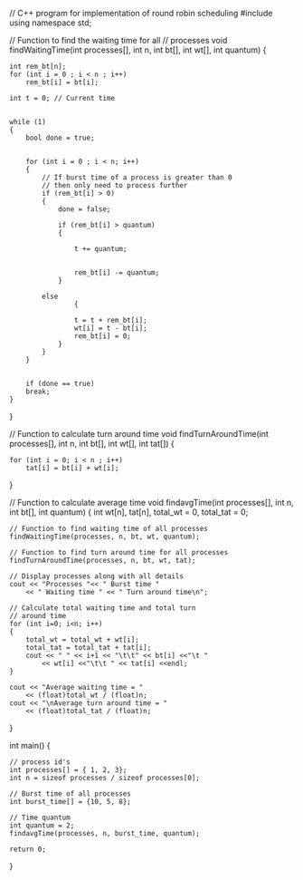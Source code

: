 // C++ program for implementation of round robin scheduling
#include<iostream>
using namespace std;

// Function to find the waiting time for all
// processes
void findWaitingTime(int processes[], int n,
			int bt[], int wt[], int quantum)
{
	
	int rem_bt[n];
	for (int i = 0 ; i < n ; i++)
		rem_bt[i] = bt[i];

	int t = 0; // Current time

	
	while (1)
	{
		bool done = true;

		
		for (int i = 0 ; i < n; i++)
		{
			// If burst time of a process is greater than 0
			// then only need to process further
			if (rem_bt[i] > 0)
			{
				done = false; 

				if (rem_bt[i] > quantum)
				{
					
					t += quantum;

					
					rem_bt[i] -= quantum;
				}

			else
					{
					
					t = t + rem_bt[i];
					wt[i] = t - bt[i];
					rem_bt[i] = 0;
				}
			}
		}


		if (done == true)
		break;
	}
}

// Function to calculate turn around time
void findTurnAroundTime(int processes[], int n,
						int bt[], int wt[], int tat[])
{

	for (int i = 0; i < n ; i++)
		tat[i] = bt[i] + wt[i];
}

// Function to calculate average time
void findavgTime(int processes[], int n, int bt[],
									int quantum)
{
	int wt[n], tat[n], total_wt = 0, total_tat = 0;

	// Function to find waiting time of all processes
	findWaitingTime(processes, n, bt, wt, quantum);

	// Function to find turn around time for all processes
	findTurnAroundTime(processes, n, bt, wt, tat);

	// Display processes along with all details
	cout << "Processes "<< " Burst time "
		<< " Waiting time " << " Turn around time\n";

	// Calculate total waiting time and total turn
	// around time
	for (int i=0; i<n; i++)
	{
		total_wt = total_wt + wt[i];
		total_tat = total_tat + tat[i];
		cout << " " << i+1 << "\t\t" << bt[i] <<"\t "
			<< wt[i] <<"\t\t " << tat[i] <<endl;
	}

	cout << "Average waiting time = "
		<< (float)total_wt / (float)n;
	cout << "\nAverage turn around time = "
		<< (float)total_tat / (float)n;
}

int main()
{

	// process id's
	int processes[] = { 1, 2, 3};
	int n = sizeof processes / sizeof processes[0];

	// Burst time of all processes
	int burst_time[] = {10, 5, 8};

	// Time quantum
	int quantum = 2;
	findavgTime(processes, n, burst_time, quantum);

	return 0;
}

